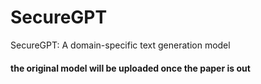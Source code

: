 # SecureGPT
SecureGPT: A domain-specific text generation model

#### the original model will be uploaded once the paper is out
